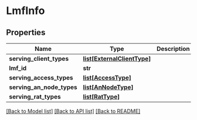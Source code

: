 # LmfInfo

## Properties
Name | Type | Description | Notes
------------ | ------------- | ------------- | -------------
**serving_client_types** | [**list[ExternalClientType]**](ExternalClientType.md) |  | [optional] 
**lmf_id** | **str** |  | [optional] 
**serving_access_types** | [**list[AccessType]**](AccessType.md) |  | [optional] 
**serving_an_node_types** | [**list[AnNodeType]**](AnNodeType.md) |  | [optional] 
**serving_rat_types** | [**list[RatType]**](RatType.md) |  | [optional] 

[[Back to Model list]](../README.md#documentation-for-models) [[Back to API list]](../README.md#documentation-for-api-endpoints) [[Back to README]](../README.md)



